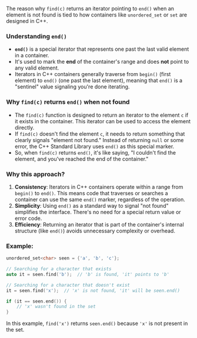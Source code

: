 The reason why `find(c)` returns an iterator pointing to `end()` when an element is not found is tied to how containers like `unordered_set` or `set` are designed in C++.

### Understanding `end()`

- **`end()`** is a special iterator that represents one past the last valid element in a container.
- It's used to mark the **end** of the container's range and does **not** point to any valid element.
- Iterators in C++ containers generally traverse from `begin()` (first element) to `end()` (one past the last element), meaning that `end()` is a "sentinel" value signaling you're done iterating.

### Why `find(c)` returns `end()` when not found

- The `find(c)` function is designed to return an iterator to the element `c` if it exists in the container. This iterator can be used to access the element directly.
- If `find(c)` doesn't find the element `c`, it needs to return something that clearly signals "element not found." Instead of returning `null` or some error, the C++ Standard Library uses `end()` as this special marker.
- So, when `find(c)` returns `end()`, it's like saying, "I couldn't find the element, and you've reached the end of the container."

### Why this approach?

1. **Consistency**: Iterators in C++ containers operate within a range from `begin()` to `end()`. This means code that traverses or searches a container can use the same `end()` marker, regardless of the operation.
2. **Simplicity**: Using `end()` as a standard way to signal "not found" simplifies the interface. There's no need for a special return value or error code.
3. **Efficiency**: Returning an iterator that is part of the container's internal structure (like `end()`) avoids unnecessary complexity or overhead.

### Example:

```cpp
unordered_set<char> seen = {'a', 'b', 'c'};

// Searching for a character that exists
auto it = seen.find('b');  // 'b' is found, 'it' points to 'b'

// Searching for a character that doesn't exist
it = seen.find('x');  // 'x' is not found, 'it' will be seen.end()

if (it == seen.end()) {
    // 'x' wasn't found in the set
}
```

In this example, `find('x')` returns `seen.end()` because `'x'` is not present in the set.